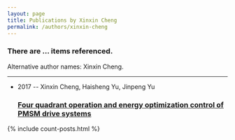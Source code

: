 ```yaml
---
layout: page
title: Publications by Xinxin Cheng
permalink: /authors/xinxin-cheng
---
```


<h3 id="number-posts">There are ... items referenced.</h3>
<p id='info-authors'>Alternative author names: Xinxin Cheng.</p>
<hr />
<ul class="post-list">
<li><span class='post-meta'>2017 -- Xinxin Cheng, Haisheng Yu, Jinpeng Yu</span><h3><a class='post-link' href="{{ site.baseurl }}/four-quadrant-operation-and-energy-optimization-control-of-pmsm-drive-systems">Four quadrant operation and energy optimization control of PMSM drive systems</a></h3></li>

</ul>
{% include count-posts.html %}
